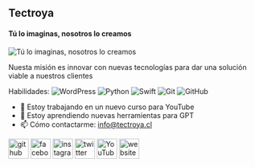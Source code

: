 ## Tectroya
#### Tú lo imaginas, nosotros lo creamos
![Tú lo imaginas, nosotros lo creamos](https://yt3.googleusercontent.com/zl16JmnnlNoTdAaPjyA1cG6RQiWKzuLH7N5LuN5hEp9pMtwFdvctJckcrVq1engUOlsiZKRgH-w=w1707-fcrop64=1,00005a57ffffa5a8-k-c0xffffffff-no-nd-rj)

Nuesta misión es innovar con nuevas tecnologías para dar una solución viable a nuestros clientes

Habilidades: ![WordPress](https://img.shields.io/badge/WordPress-%23117AC9.svg?style=for-the-badge&logo=WordPress&logoColor=white)  ![Python](https://img.shields.io/badge/python-3670A0?style=for-the-badge&logo=python&logoColor=ffdd54) 	![Swift](https://img.shields.io/badge/swift-F54A2A?style=for-the-badge&logo=swift&logoColor=white) ![Git](https://img.shields.io/badge/git-%23F05033.svg?style=for-the-badge&logo=git&logoColor=white) ![GitHub](https://img.shields.io/badge/github-%23121011.svg?style=for-the-badge&logo=github&logoColor=white)

- 🔭 Estoy trabajando en un nuevo curso para YouTube 
- 🌱 Estoy aprendiendo nuevas herramientas para GPT 
- 📫 Cómo contactarme: info@tectroya.cl 


[<img src='https://cdn.jsdelivr.net/npm/simple-icons@3.0.1/icons/github.svg' alt='github' height='40'>](https://github.com/Tectroya)  [<img src='https://cdn.jsdelivr.net/npm/simple-icons@3.0.1/icons/facebook.svg' alt='facebook' height='40'>](https://www.facebook.com/tec.troya.3)  [<img src='https://cdn.jsdelivr.net/npm/simple-icons@3.0.1/icons/instagram.svg' alt='instagram' height='40'>](https://www.instagram.com/tectroya/)  [<img src='https://cdn.jsdelivr.net/npm/simple-icons@3.0.1/icons/twitter.svg' alt='twitter' height='40'>](https://twitter.com/Tectroya)  [<img src='https://cdn.jsdelivr.net/npm/simple-icons@3.0.1/icons/youtube.svg' alt='YouTube' height='40'>](https://www.youtube.com/channel/Tectroya)  [<img src='https://cdn.jsdelivr.net/npm/simple-icons@3.0.1/icons/icloud.svg' alt='website' height='40'>](https://www.tectroya.cl/)  

